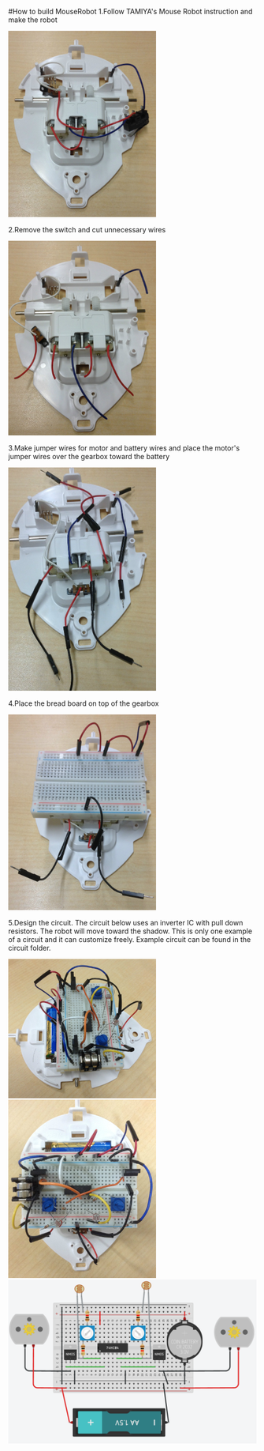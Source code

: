 #How to build MouseRobot
1.Follow TAMIYA's Mouse Robot instruction and make the robot
 
<img src="/build_instruction/IMG_0916.JPG" width="300">

2.Remove the switch and cut unnecessary wires

<img src="/build_instruction/IMG_0917.JPG" width="300">

3.Make jumper wires for motor and battery wires and place the motor's jumper wires over the gearbox toward the battery

<img src="/build_instruction/IMG_0920.JPG" width="300">

4.Place the bread board on top of the gearbox

<img src="/build_instruction/IMG_0921.JPG" width="300">

5.Design the circuit. The circuit below uses an inverter IC with pull down resistors. The robot will move toward the shadow. This is only one example of a circuit and it can customize freely. Example circuit can be found in the circuit folder.

<img src="/build_instruction/IMG_0922.JPG" width="300">
<img src="/build_instruction/IMG_0923.JPG" width="300">
<img src="/build_instruction/NOT_pull_down.png">
